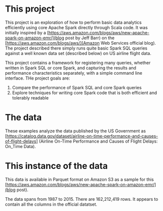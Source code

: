 
# This project

This project is an exploration of how to perform basic data analytics efficiently
using core Apache Spark directly through Scala code. It was initially inspired by
a [https://aws.amazon.com/blogs/aws/new-apache-spark-on-amazon-emr/](blog post by
Jeff Barr) on the [https://aws.amazon.com/blogs/aws/](Amazon Web Services official blog).
The project described there simply runs quite basic Spark SQL queries against a well
known data set (described below) on US airline flight data.

This project contains a framework for registering many queries,
whether written in Spark SQL or core Spark,
and capturing the results and performance characteristics separately,
with a simple command line interface. THe project goals are:

1. Compare the performance of Spark SQL and core Spark queries
2. Explore techniques for writing core Spark code that is both efficient and tolerably readable


# The data

These examples analyze the data published by the US Government as
[https://catalog.data.gov/dataset/airline-on-time-performance-and-causes-of-flight-delays]
(Airline On-Time Performance and Causes of Flight Delays: On_Time Data).

# This instance of the data

This data is available in Parquet format on Amazon S3 as a sample for this
[https://aws.amazon.com/blogs/aws/new-apache-spark-on-amazon-emr/](blog post).

The data spans from 1987 to 2015. There are 162,212,419 rows.
It appears to contain all the columns in the official datatset.

